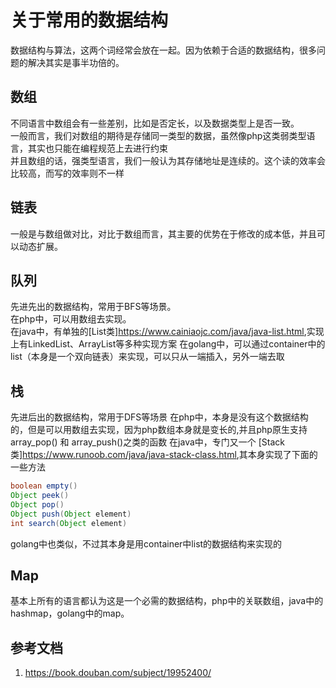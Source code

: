 # 关于常用的数据结构
数据结构与算法，这两个词经常会放在一起。因为依赖于合适的数据结构，很多问题的解决其实是事半功倍的。

## 数组
不同语言中数组会有一些差别，比如是否定长，以及数据类型上是否一致。  
一般而言，我们对数组的期待是存储同一类型的数据，虽然像php这类弱类型语言，其实也只能在编程规范上去进行约束  
并且数组的话，强类型语言，我们一般认为其存储地址是连续的。这个读的效率会比较高，而写的效率则不一样  

## 链表
一般是与数组做对比，对比于数组而言，其主要的优势在于修改的成本低，并且可以动态扩展。

## 队列
先进先出的数据结构，常用于BFS等场景。  
在php中，可以用数组去实现。  
在java中，有单独的[List类]<https://www.cainiaojc.com/java/java-list.html>,实现上有LinkedList、ArrayList等多种实现方案
在golang中，可以通过container中的list（本身是一个双向链表）来实现，可以只从一端插入，另外一端去取


## 栈
先进后出的数据结构，常用于DFS等场景
在php中，本身是没有这个数据结构的，但是可以用数组去实现，因为php数组本身就是变长的,并且php原生支持array_pop() 和 array_push()之类的函数
在java中，专门又一个 [Stack类]<https://www.runoob.com/java/java-stack-class.html>,其本身实现了下面的一些方法
``` java
boolean empty()
Object peek()
Object pop()
Object push(Object element)
int search(Object element)
```
golang中也类似，不过其本身是用container中list的数据结构来实现的


## Map
基本上所有的语言都认为这是一个必需的数据结构，php中的关联数组，java中的hashmap，golang中的map。


## 参考文档
1. <https://book.douban.com/subject/19952400/>

